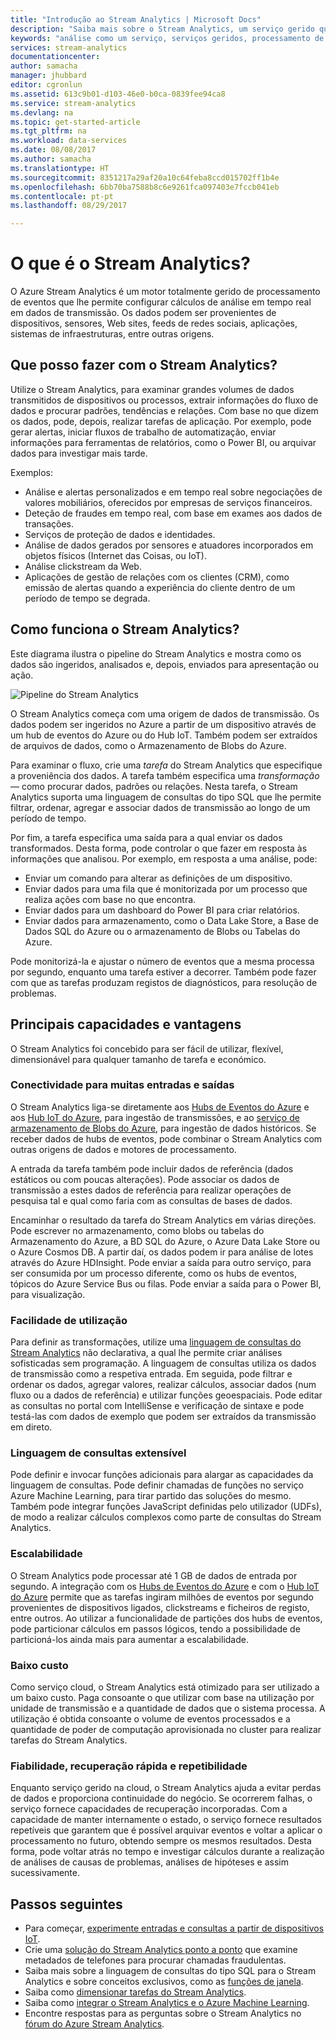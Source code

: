 ```yaml
---
title: "Introdução ao Stream Analytics | Microsoft Docs"
description: "Saiba mais sobre o Stream Analytics, um serviço gerido que o ajuda a analisar os dados de transmissão a partir da Internet de Coisas (IoT) em tempo real."
keywords: "análise como um serviço, serviços geridos, processamento de fluxo, stream analytics, o que é o stream analytics"
services: stream-analytics
documentationcenter: 
author: samacha
manager: jhubbard
editor: cgronlun
ms.assetid: 613c9b01-d103-46e0-b0ca-0839fee94ca8
ms.service: stream-analytics
ms.devlang: na
ms.topic: get-started-article
ms.tgt_pltfrm: na
ms.workload: data-services
ms.date: 08/08/2017
ms.author: samacha
ms.translationtype: HT
ms.sourcegitcommit: 8351217a29af20a10c64feba8ccd015702ff1b4e
ms.openlocfilehash: 6bb70ba7588b8c6e9261fca097403e7fccb041eb
ms.contentlocale: pt-pt
ms.lasthandoff: 08/29/2017

---
```


# <a name="what-is-stream-analytics"></a>O que é o Stream Analytics?

O Azure Stream Analytics é um motor totalmente gerido de processamento de eventos que lhe permite configurar cálculos de análise em tempo real em dados de transmissão. Os dados podem ser provenientes de dispositivos, sensores, Web sites, feeds de redes sociais, aplicações, sistemas de infraestruturas, entre outras origens. 

## <a name="what-can-i-do-with-stream-analytics"></a>Que posso fazer com o Stream Analytics?

Utilize o Stream Analytics, para examinar grandes volumes de dados transmitidos de dispositivos ou processos, extrair informações do fluxo de dados e procurar padrões, tendências e relações. Com base no que dizem os dados, pode, depois, realizar tarefas de aplicação. Por exemplo, pode gerar alertas, iniciar fluxos de trabalho de automatização, enviar informações para ferramentas de relatórios, como o Power BI, ou arquivar dados para investigar mais tarde. 

Exemplos:

* Análise e alertas personalizados e em tempo real sobre negociações de valores mobiliários, oferecidos por empresas de serviços financeiros.
* Deteção de fraudes em tempo real, com base em exames aos dados de transações. 
* Serviços de proteção de dados e identidades.
* Análise de dados gerados por sensores e atuadores incorporados em objetos físicos (Internet das Coisas, ou IoT).
* Análise clickstream da Web.
* Aplicações de gestão de relações com os clientes (CRM), como emissão de alertas quando a experiência do cliente dentro de um período de tempo se degrada.

## <a name="how-does-stream-analytics-work"></a>Como funciona o Stream Analytics?

Este diagrama ilustra o pipeline do Stream Analytics e mostra como os dados são ingeridos, analisados e, depois, enviados para apresentação ou ação. 

![Pipeline do Stream Analytics](./media/stream-analytics-introduction/stream_analytics_intro_pipeline.png)

O Stream Analytics começa com uma origem de dados de transmissão. Os dados podem ser ingeridos no Azure a partir de um dispositivo através de um hub de eventos do Azure ou do Hub IoT. Também podem ser extraídos de arquivos de dados, como o Armazenamento de Blobs do Azure. 

Para examinar o fluxo, crie uma *tarefa* do Stream Analytics que especifique a proveniência dos dados. A tarefa também especifica uma *transformação* &mdash; como procurar dados, padrões ou relações. Nesta tarefa, o Stream Analytics suporta uma linguagem de consultas do tipo SQL que lhe permite filtrar, ordenar, agregar e associar dados de transmissão ao longo de um período de tempo.

Por fim, a tarefa especifica uma saída para a qual enviar os dados transformados. Desta forma, pode controlar o que fazer em resposta às informações que analisou. Por exemplo, em resposta a uma análise, pode:

* Enviar um comando para alterar as definições de um dispositivo. 
* Enviar dados para uma fila que é monitorizada por um processo que realiza ações com base no que encontra. 
* Enviar dados para um dashboard do Power BI para criar relatórios.
* Enviar dados para armazenamento, como o Data Lake Store, a Base de Dados SQL do Azure ou o armazenamento de Blobs ou Tabelas do Azure.

Pode monitorizá-la e ajustar o número de eventos que a mesma processa por segundo, enquanto uma tarefa estiver a decorrer. Também pode fazer com que as tarefas produzam registos de diagnósticos, para resolução de problemas.

## <a name="key-capabilities-and-benefits"></a>Principais capacidades e vantagens

O Stream Analytics foi concebido para ser fácil de utilizar, flexível, dimensionável para qualquer tamanho de tarefa e económico.

### <a name="connectivity-to-many-inputs-and-outputs"></a>Conectividade para muitas entradas e saídas

O Stream Analytics liga-se diretamente aos [Hubs de Eventos do Azure](https://azure.microsoft.com/services/event-hubs/) e aos [Hub IoT do Azure](https://azure.microsoft.com/services/iot-hub/), para ingestão de transmissões, e ao [serviço de armazenamento de Blobs do Azure](https://docs.microsoft.com/azure/storage/storage-introduction#blob-storage-accounts), para ingestão de dados históricos. Se receber dados de hubs de eventos, pode combinar o Stream Analytics com outras origens de dados e motores de processamento.

A entrada da tarefa também pode incluir dados de referência (dados estáticos ou com poucas alterações). Pode associar os dados de transmissão a estes dados de referência para realizar operações de pesquisa tal e qual como faria com as consultas de bases de dados.

Encaminhar o resultado da tarefa do Stream Analytics em várias direções. Pode escrever no armazenamento, como blobs ou tabelas do Armazenamento do Azure, a BD SQL do Azure, o Azure Data Lake Store ou o Azure Cosmos DB. A partir daí, os dados podem ir para análise de lotes através do Azure HDInsight. Pode enviar a saída para outro serviço, para ser consumida por um processo diferente, como os hubs de eventos, tópicos do Azure Service Bus ou filas. Pode enviar a saída para o Power BI, para visualização.

### <a name="ease-of-use"></a>Facilidade de utilização

Para definir as transformações, utilize uma [linguagem de consultas do Stream Analytics](https://msdn.microsoft.com/library/azure/dn834998.aspx) não declarativa, a qual lhe permite criar análises sofisticadas sem programação. A linguagem de consultas utiliza os dados de transmissão como a respetiva entrada. Em seguida, pode filtrar e ordenar os dados, agregar valores, realizar cálculos, associar dados (num fluxo ou a dados de referência) e utilizar funções geoespaciais. Pode editar as consultas no portal com IntelliSense e verificação de sintaxe e pode testá-las com dados de exemplo que podem ser extraídos da transmissão em direto.

### <a name="extensible-query-language"></a>Linguagem de consultas extensível

Pode definir e invocar funções adicionais para alargar as capacidades da linguagem de consultas. Pode definir chamadas de funções no serviço Azure Machine Learning, para tirar partido das soluções do mesmo. Também pode integrar funções JavaScript definidas pelo utilizador (UDFs), de modo a realizar cálculos complexos como parte de consultas do Stream Analytics.

### <a name="scalability"></a>Escalabilidade

O Stream Analytics pode processar até 1 GB de dados de entrada por segundo. A integração com os [Hubs de Eventos do Azure](https://azure.microsoft.com/services/event-hubs/) e com o [Hub IoT do Azure](https://azure.microsoft.com/services/iot-hub/) permite que as tarefas ingiram milhões de eventos por segundo provenientes de dispositivos ligados, clickstreams e ficheiros de registo, entre outros. Ao utilizar a funcionalidade de partições dos hubs de eventos, pode particionar cálculos em passos lógicos, tendo a possibilidade de particioná-los ainda mais para aumentar a escalabilidade.

### <a name="low-cost"></a>Baixo custo

Como serviço cloud, o Stream Analytics está otimizado para ser utilizado a um baixo custo. Paga consoante o que utilizar com base na utilização por unidade de transmissão e a quantidade de dados que o sistema processa. A utilização é obtida consoante o volume de eventos processados e a quantidade de poder de computação aprovisionada no cluster para realizar tarefas do Stream Analytics.

### <a name="reliability-quick-recovery-and-repeatability"></a>Fiabilidade, recuperação rápida e repetibilidade

Enquanto serviço gerido na cloud, o Stream Analytics ajuda a evitar perdas de dados e proporciona continuidade do negócio. Se ocorrerem falhas, o serviço fornece capacidades de recuperação incorporadas. Com a capacidade de manter internamente o estado, o serviço fornece resultados repetíveis que garantem que é possível arquivar eventos e voltar a aplicar o processamento no futuro, obtendo sempre os mesmos resultados. Desta forma, pode voltar atrás no tempo e investigar cálculos durante a realização de análises de causas de problemas, análises de hipóteses e assim sucessivamente.

## <a name="next-steps"></a>Passos seguintes

* Para começar, [experimente entradas e consultas a partir de dispositivos IoT](stream-analytics-get-started-with-azure-stream-analytics-to-process-data-from-iot-devices.md).
* Crie uma [solução do Stream Analytics ponto a ponto](stream-analytics-real-time-fraud-detection.md) que examine metadados de telefones para procurar chamadas fraudulentas.
* Saiba mais sobre a linguagem de consultas do tipo SQL para o Stream Analytics e sobre conceitos exclusivos, como as [funções de janela](stream-analytics-window-functions.md).
* Saiba como [dimensionar tarefas do Stream Analytics](stream-analytics-scale-jobs.md). 
* Saiba como [integrar o Stream Analytics e o Azure Machine Learning](stream-analytics-machine-learning-integration-tutorial.md).
* Encontre respostas para as perguntas sobre o Stream Analytics no [fórum do Azure Stream Analytics](https://social.msdn.microsoft.com/Forums/en-US/home?forum=AzureStreamAnalytics).


